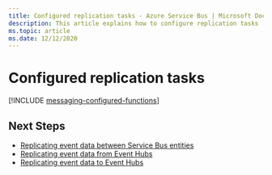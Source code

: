 ```yaml
---
title: Configured replication tasks - Azure Service Bus | Microsoft Docs
description: This article explains how to configure replication tasks
ms.topic: article
ms.date: 12/12/2020
---
```


# Configured replication tasks

[!INCLUDE [messaging-configured-functions](./includes/messaging-configured-functions.md)]

## Next Steps

* [Replicating event data between Service Bus entities](https://github.com/Azure-Samples/azure-messaging-replication-dotnet/tree/main/functions/config/ServiceBusCopy)
* [Replicating event data from Event Hubs](https://github.com/Azure-Samples/azure-messaging-replication-dotnet/tree/main/functions/config/EventHubCopyToServiceBus)
* [Replicating event data to Event Hubs](https://github.com/Azure-Samples/azure-messaging-replication-dotnet/tree/main/functions/config/ServiceBusCopyToEventHub)
